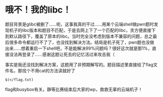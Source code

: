 # 哦不！我的libc！

题目背景是glibc被删了……呃，这事我真的干过……用某个云端shell做pwn题时发现机子的libc版本和题目不匹配，于是去网上下了一个匹配的libc，贪方便直接下到默认路径下，覆盖了原本的libc。当时完全没考虑到版本不兼容的问题，总之最后很多命令都运行不了了，也没找到解决方法。结局是机子死了，pwn题也没做出来……想着重启一下shell吧，不是能解决99%问题吗？很好这次就是那1%，直接没法再登录了……感谢这题让死去的记忆活过来攻击我（

事实是我还没找到解决方案，这题用了非预期解写的。题目描述里直接给了flag文件名，那找个不用cat的方法读就好了

`$(</flag.txt)`

flag和busybox有关。静等比赛结束后大家的wp，救救无辜的云端机子！
